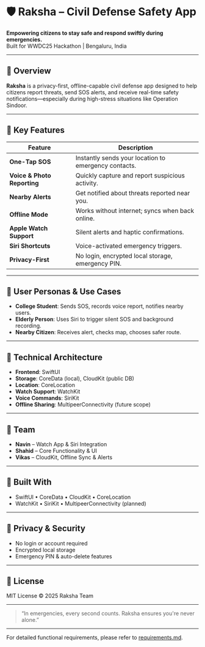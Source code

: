
# 🛡️ Raksha – Civil Defense Safety App

**Empowering citizens to stay safe and respond swiftly during emergencies.**  
Built for WWDC25 Hackathon | Bengaluru, India

---

## 🎯 Overview

**Raksha** is a privacy-first, offline-capable civil defense app designed to help citizens report threats, send SOS alerts, and receive real-time safety notifications—especially during high-stress situations like Operation Sindoor.

---

## 🚨 Key Features

| Feature | Description |
|--------|-------------|
| **One-Tap SOS** | Instantly sends your location to emergency contacts. |
| **Voice & Photo Reporting** | Quickly capture and report suspicious activity. |
| **Nearby Alerts** | Get notified about threats reported near you. |
| **Offline Mode** | Works without internet; syncs when back online. |
| **Apple Watch Support** | Silent alerts and haptic confirmations. |
| **Siri Shortcuts** | Voice-activated emergency triggers. |
| **Privacy-First** | No login, encrypted local storage, emergency PIN. |

---

## 👤 User Personas & Use Cases

- **College Student**: Sends SOS, records voice report, notifies nearby users.
- **Elderly Person**: Uses Siri to trigger silent SOS and background recording.
- **Nearby Citizen**: Receives alert, checks map, chooses safer route.

---

## 🧠 Technical Architecture

- **Frontend**: SwiftUI
- **Storage**: CoreData (local), CloudKit (public DB)
- **Location**: CoreLocation
- **Watch Support**: WatchKit
- **Voice Commands**: SiriKit
- **Offline Sharing**: MultipeerConnectivity (future scope)

---

## 👥 Team

- **Navin** – Watch App & Siri Integration  
- **Shahid** – Core Functionality & UI  
- **Vikas** – CloudKit, Offline Sync & Alerts

---

## 📱 Built With

- SwiftUI • CoreData • CloudKit • CoreLocation  
- WatchKit • SiriKit • MultipeerConnectivity (planned)

---

## 🔐 Privacy & Security

- No login or account required  
- Encrypted local storage  
- Emergency PIN & auto-delete features

---

## 📎 License

MIT License © 2025 Raksha Team

---

> “In emergencies, every second counts. Raksha ensures you're never alone.”

---

For detailed functional requirements, please refer to [requirements.md](requirements.md).
